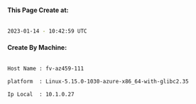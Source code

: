 
   
#### This Page Create at:

```bash

2023-01-14 - 10:42:59 UTC

```

#### Create By Machine:

```bash

Host Name : fv-az459-111

platform  : Linux-5.15.0-1030-azure-x86_64-with-glibc2.35

Ip Local  : 10.1.0.27

```

